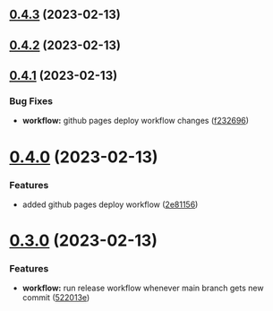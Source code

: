 ## [0.4.3](https://github.com/SubxX/QuizRun/compare/v0.4.2...v0.4.3) (2023-02-13)



## [0.4.2](https://github.com/SubxX/QuizRun/compare/v0.4.1...v0.4.2) (2023-02-13)



## [0.4.1](https://github.com/SubxX/QuizRun/compare/v0.4.0...v0.4.1) (2023-02-13)


### Bug Fixes

* **workflow:** github pages deploy workflow changes ([f232696](https://github.com/SubxX/QuizRun/commit/f232696db964c4e4db4a3fe41bbb44d6a526c181))



# [0.4.0](https://github.com/SubxX/QuizRun/compare/v0.3.0...v0.4.0) (2023-02-13)


### Features

* added github pages deploy workflow ([2e81156](https://github.com/SubxX/QuizRun/commit/2e811566f9a3d88aec3506100e652b8d34dd1b2d))



# [0.3.0](https://github.com/SubxX/QuizRun/compare/v0.2.0...v0.3.0) (2023-02-13)


### Features

* **workflow:** run release workflow whenever main branch gets new commit ([522013e](https://github.com/SubxX/QuizRun/commit/522013eb949fd08802f688edf2ab3292b40518c9))



